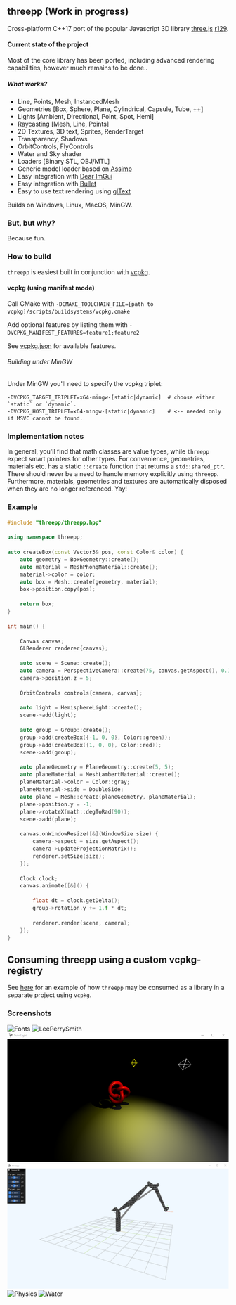 ## threepp (Work in progress)

Cross-platform C++17 port of the popular Javascript 3D library [three.js](https://github.com/mrdoob/three.js/) [r129](https://github.com/mrdoob/three.js/tree/r129).


#### Current state of the project

Most of the core library has been ported, including advanced rendering capabilities, 
however much remains to be done..

##### What works?

* Line, Points, Mesh, InstancedMesh
* Geometries [Box, Sphere, Plane, Cylindrical, Capsule, Tube, ++]  
* Lights [Ambient, Directional, Point, Spot, Hemi]
* Raycasting [Mesh, Line, Points]
* 2D Textures, 3D text, Sprites, RenderTarget
* Transparency, Shadows
* OrbitControls, FlyControls
* Water and Sky shader
* Loaders [Binary STL, OBJ/MTL]
* Generic model loader based on [Assimp](https://github.com/assimp/assimp)
* Easy integration with [Dear ImGui](https://github.com/ocornut/imgui)
* Easy integration with [Bullet](https://github.com/bulletphysics/bullet3)
* Easy to use text rendering using [glText](https://github.com/vallentin/glText)

Builds on Windows, Linux, MacOS, MinGW.

### But, but why?

Because fun. 


### How to build

`threepp` is easiest built in conjunction with [vcpkg](https://vcpkg.io/en/index.html).

#### vcpkg (using manifest mode)

Call CMake with `-DCMAKE_TOOLCHAIN_FILE=[path to vcpkg]/scripts/buildsystems/vcpkg.cmake`

Add optional features by listing them with `-DVCPKG_MANIFEST_FEATURES=feature1;feature2`

See [vcpkg.json](vcpkg.json) for available features.

###### Building under MinGW

Under MinGW you'll need to specify the vcpkg triplet:
```shell
-DVCPKG_TARGET_TRIPLET=x64-mingw-[static|dynamic]  # choose either `static` or `dynamic`.
-DVCPKG_HOST_TRIPLET=x64-mingw-[static|dynamic]    # <-- needed only if MSVC cannot be found. 
```

### Implementation notes

In general, you'll find that math classes are value types, while `threepp` expect smart pointers for other types. 
For convenience, geometries, materials etc. has a static `::create` function that returns a `std::shared_ptr`.
There should never be a need to handle memory explicitly using `threepp`.
Furthermore, materials, geometries and textures are automatically disposed when they are no longer referenced.
Yay!

### Example

```cpp
#include "threepp/threepp.hpp"

using namespace threepp;

auto createBox(const Vector3& pos, const Color& color) {
    auto geometry = BoxGeometry::create();
    auto material = MeshPhongMaterial::create();
    material->color = color;
    auto box = Mesh::create(geometry, material);
    box->position.copy(pos);
    
    return box;
}

int main() {

    Canvas canvas;
    GLRenderer renderer{canvas};

    auto scene = Scene::create();
    auto camera = PerspectiveCamera::create(75, canvas.getAspect(), 0.1f, 100);
    camera->position.z = 5;
    
    OrbitControls controls{camera, canvas};

    auto light = HemisphereLight::create();
    scene->add(light);

    auto group = Group::create();
    group->add(createBox({-1, 0, 0}, Color::green));
    group->add(createBox({1, 0, 0}, Color::red));
    scene->add(group);

    auto planeGeometry = PlaneGeometry::create(5, 5);
    auto planeMaterial = MeshLambertMaterial::create();
    planeMaterial->color = Color::gray;
    planeMaterial->side = DoubleSide;
    auto plane = Mesh::create(planeGeometry, planeMaterial);
    plane->position.y = -1;
    plane->rotateX(math::degToRad(90));
    scene->add(plane);

    canvas.onWindowResize([&](WindowSize size) {
        camera->aspect = size.getAspect();
        camera->updateProjectionMatrix();
        renderer.setSize(size);
    });
    
    Clock clock;
    canvas.animate([&]() {
        
        float dt = clock.getDelta();
        group->rotation.y += 1.f * dt;

        renderer.render(scene, camera);
    });
}

```

## Consuming threepp using a custom vcpkg-registry

See [here](tests/threepp_vcpkg_test) for an example of how `threepp` may be consumed 
as a library in a separate project using `vcpkg`.

### Screenshots
![Fonts](doc/screenshots/fonts.png)
![LeePerrySmith](doc/screenshots/LeePerrySmith.png)
![Shadows](doc/screenshots/Shadows.PNG)
![Crane](doc/screenshots/crane.png)
![Physics](doc/screenshots/instanced_physics.PNG)
![Water](doc/screenshots/OlympicOctopus.PNG)
